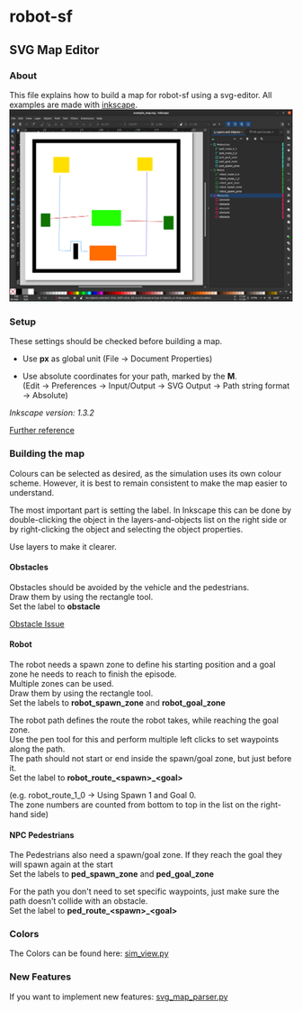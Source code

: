 # robot-sf

## SVG Map Editor

### About

This file explains how to build a map for robot-sf using a svg-editor.
All examples are made with [inkscape](https://inkscape.org/).
![example](./img/inkscape_example.png)

### Setup

These settings should be checked before building a map.

- Use **px** as global unit (File -> Document Properties)

- Use absolute coordinates for your path, marked by the **M**.\
(Edit -> Preferences -> Input/Output -> SVG Output -> Path string format -> Absolute)

*Inkscape version: 1.3.2*

[Further reference](https://github.com/ll7/robot_sf_ll7/issues/40)

### Building the map

Colours can be selected as desired, as the simulation uses its own colour scheme.
However, it is best to remain consistent to make the map easier to understand.

The most important part is setting the label. In Inkscape this can be done by double-clicking the object in the layers-and-objects list on the right side or by right-clicking the object and selecting the object properties.

Use layers to make it clearer.

#### Obstacles

Obstacles should be avoided by the vehicle and the pedestrians.\
Draw them by using the rectangle tool.\
Set the label to **obstacle**

[Obstacle Issue](https://github.com/ll7/robot_sf_ll7/issues/55)

#### Robot

The robot needs a spawn zone to define his starting position and a goal zone he needs to reach to finish the episode.\
Multiple zones can be used.\
Draw them by using the rectangle tool.\
Set the labels to **robot_spawn_zone** and **robot_goal_zone**

The robot path defines the route the robot takes, while reaching the goal zone.\
Use the pen tool for this and perform multiple left clicks to set waypoints along the path.\
The path should not start or end inside the spawn/goal zone, but just before it.\
Set the label to **robot_route_\<spawn\>_\<goal\>**

(e.g. robot_route_1_0 -> Using Spawn 1 and Goal 0.\
The zone numbers are counted from bottom to top in the list on the right-hand side)

#### NPC Pedestrians

The Pedestrians also need a spawn/goal zone. If they reach the goal they will spawn again at the start\
Set the labels to **ped_spawn_zone** and **ped_goal_zone**

For the path you don't need to set specific waypoints, just make sure the path doesn't collide with an obstacle.\
Set the label to **ped_route_\<spawn\>_\<goal\>**

### Colors

The Colors can be found here: [sim_view.py](../robot_sf/render/sim_view.py)

### New Features

If you want to implement new features: [svg_map_parser.py](../robot_sf/nav/svg_map_parser.py)
